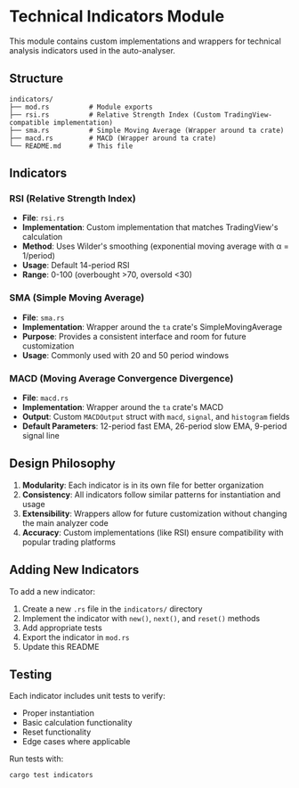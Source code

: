 # Technical Indicators Module

This module contains custom implementations and wrappers for technical analysis indicators used in the auto-analyser.

## Structure

```
indicators/
├── mod.rs          # Module exports
├── rsi.rs          # Relative Strength Index (Custom TradingView-compatible implementation)
├── sma.rs          # Simple Moving Average (Wrapper around ta crate)
├── macd.rs         # MACD (Wrapper around ta crate)
└── README.md       # This file
```

## Indicators

### RSI (Relative Strength Index)
- **File**: `rsi.rs`
- **Implementation**: Custom implementation that matches TradingView's calculation
- **Method**: Uses Wilder's smoothing (exponential moving average with α = 1/period)
- **Usage**: Default 14-period RSI
- **Range**: 0-100 (overbought >70, oversold <30)

### SMA (Simple Moving Average)
- **File**: `sma.rs`
- **Implementation**: Wrapper around the `ta` crate's SimpleMovingAverage
- **Purpose**: Provides a consistent interface and room for future customization
- **Usage**: Commonly used with 20 and 50 period windows

### MACD (Moving Average Convergence Divergence)
- **File**: `macd.rs`
- **Implementation**: Wrapper around the `ta` crate's MACD
- **Output**: Custom `MACDOutput` struct with `macd`, `signal`, and `histogram` fields
- **Default Parameters**: 12-period fast EMA, 26-period slow EMA, 9-period signal line

## Design Philosophy

1. **Modularity**: Each indicator is in its own file for better organization
2. **Consistency**: All indicators follow similar patterns for instantiation and usage
3. **Extensibility**: Wrappers allow for future customization without changing the main analyzer code
4. **Accuracy**: Custom implementations (like RSI) ensure compatibility with popular trading platforms

## Adding New Indicators

To add a new indicator:

1. Create a new `.rs` file in the `indicators/` directory
2. Implement the indicator with `new()`, `next()`, and `reset()` methods
3. Add appropriate tests
4. Export the indicator in `mod.rs`
5. Update this README

## Testing

Each indicator includes unit tests to verify:
- Proper instantiation
- Basic calculation functionality
- Reset functionality
- Edge cases where applicable

Run tests with:
```bash
cargo test indicators
```
